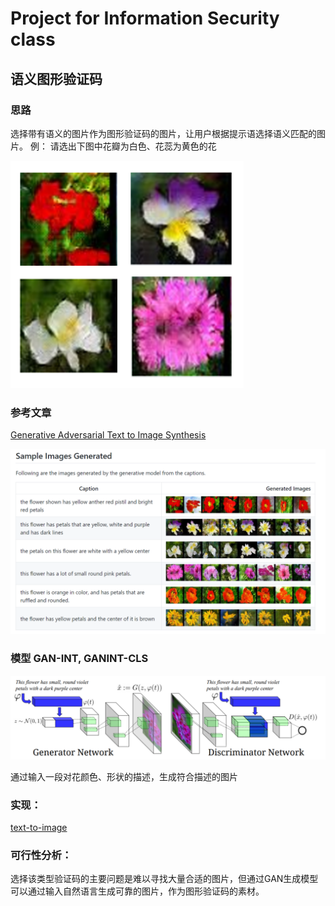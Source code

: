 Project for Information Security class
========================================

语义图形验证码
-------------

### 思路

选择带有语义的图片作为图形验证码的图片，让用户根据提示语选择语义匹配的图片。
例：
请选出下图中花瓣为白色、花蕊为黄色的花

![captcha](/captcha.PNG)


### 参考文章

[Generative Adversarial Text to Image Synthesis](https://arxiv.org/abs/1605.05396)

![result](/paper_result.PNG)

### 模型 GAN-INT, GANINT-CLS

![model](/paper_model.PNG)

通过输入一段对花颜色、形状的描述，生成符合描述的图片

### 实现：

[text-to-image](https://github.com/paarthneekhara/text-to-image)

### 可行性分析：

选择该类型验证码的主要问题是难以寻找大量合适的图片，但通过GAN生成模型可以通过输入自然语言生成可靠的图片，作为图形验证码的素材。

